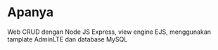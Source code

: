 # Apanya
Web CRUD dengan Node JS Express, view engine EJS, menggunakan tamplate AdminLTE dan database MySQL
